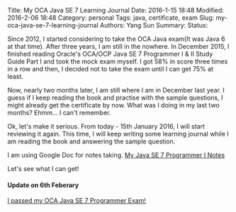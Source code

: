 Title: My OCA Java SE 7 Learning Journal
Date: 2016-1-15 18:48
Modified: 2016-2-06 18:48
Category: personal
Tags: java, certificate, exam
Slug: my-oca-java-se-7-learning-journal
Authors: Yang Sun
Summary:
Status: 

Since 2012, I started considering to take the OCA Java exam(It was Java 6 at that time). After three years, I am still in the nowhere. In December 2015, I finished reading Oracle's OCA/OCP Java SE 7 Programmer I & II Study Guide Part I and took the mock exam myself. I got 58% in score three times in a row and then, I decided not to take the exam until I can get 75% at least.

Now, nearly two months later, I am still where I am in December last year. I guess if I keep reading the book and practise with the sample questions, I might already get the certificate by now. What was I doing in my last two months? Ehmm... I can't remember.

Ok, let's make it serious. From today - 15th January 2016, I will start reviewing it again. This time, I will keep writing some learning journal while I am reading the book and answering the sample question.

I am using Google Doc for notes taking.
[My Java SE 7 Programmer I Notes](https://docs.google.com/document/d/1IjwKHtsJoiTtNvqIbhtkyjJgPxiXISo_MYiiCGmlOIc/edit?usp=sharing)

Let's see what I can get!

#### Update on 6th Feberary
[I passed my OCA Java SE 7 Programmer Exam!]({filename}/posts/2016-02/java-se-7-programmer-i-exam-passed.md)

